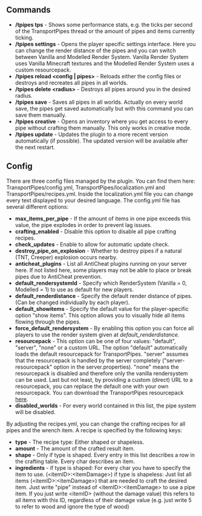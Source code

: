 ## Commands
* **/tpipes tps** - Shows some performance stats, e.g. the ticks per second of the TransportPipes thread or the amount of pipes and items currently ticking.
* **/tpipes settings** - Opens the player specific settings interface. Here you can change the render distance of the pipes and you can switch between Vanilla and Modelled Render System. Vanilla Render System uses Vanilla Minecraft textures and the Modelled Render System uses a custom resourcepack.
* **/tpipes reload \<config | pipes\>** - Reloads either the config files or destroys and recreates all pipes in all worlds.
* **/tpipes delete \<radius\>** - Destroys all pipes around you in the desired radius.
* **/tpipes save** - Saves all pipes in all worlds. Actually on every world save, the pipes get saved automatically but with this command you can save them manually.
* **/tpipes creative** - Opens an inventory where you get access to every pipe without crafting them manually. This only works in creative mode.
* **/tpipes update** - Updates the plugin to a more recent version automatically (if possible). The updated version will be available after the next restart.

## Config
There are three config files managed by the plugin. You can find them here: TransportPipes/config.yml, TransportPipes/localization.yml and TransportPipes/recipes.yml. Inside the localization.yml file you can change every text displayed to your desired language. The config.yml file has several different options:
* **max_items_per_pipe** - If the amount of items in one pipe exceeds this value, the pipe explodes in order to prevent lag issues.
* **crafting_enabled** - Disable this option to disable all pipe crafting recipes.
* **check_updates** - Enable to allow for automatic update check.
* **destroy_pipe_on_explosion** - Whether to destroy pipes if a natural (TNT, Creeper) explosion occurs nearby.
* **anticheat_plugins** - List all AntiCheat plugins running on your server here. If not listed here, some players may not be able to place or break pipes due to AntiCheat prevention.
* **default_rendersystemId** - Specify which RenderSystem (Vanilla = 0, Modelled = 1) to use as default for new players.
* **default_renderdistance** - Specify the default render distance of pipes. (Can be changed individually by each player).
* **default_showitems** - Specify the default value for the player-specific option "show items". This option allows you to visually hide all items flowing through the pipes.
* **force_default_rendersystem** - By enabling this option you can force all players to use the render system given at _default_renderdistance_.
* **resourcepack** - This option can be one of four values: "default", "server", "none" or a custom URL. The option "default" automatically loads the default resourcepack for TransportPipes. "server" assumes that the resourcepack is handled by the server completely ("server-resourcepack" option in the server.properties). "none" means the resourcepack is disabled and therefore only the vanilla rendersystem can be used. Last but not least, by providing a custom (direct) URL to a resourcepack, you can replace the default one with your own resourcepack. You can download the TransportPipes resourcepack [here](https://raw.githubusercontent.com/RoboTricker/Transport-Pipes/master/src/main/resources/TransportPipes-ResourcePack.zip).
* **disabled_worlds** - For every world contained in this list, the pipe system will be disabled.

By adjusting the recipes.yml, you can change the crafting recipes for all pipes and the wrench item.
A recipe is specified by the following keys:
* **type** - The recipe type: Either shaped or shapeless.
* **amount** - The amount of the crafted result item.
* **shape** - Only if type is shaped. Every entry in this list describes a row in the crafting table. Every char describes an item.
* **ingredients** - if type is shaped: For every char you have to specify the item to use. (\<itemID\>:\<itemDamage\>)
if type is shapeless: Just list all items (\<itemID\>:\<itemDamage\>) that are needed to craft the desired item. Just write "pipe" instead of \<itemID\>:\<itemDamage\> to use a pipe item. If you just write \<itemID\> (without the damage value) this refers to all items with this ID, regardless of their damage value (e.g. just write 5 to refer to wood and ignore the type of wood)